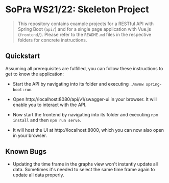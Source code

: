 # SoPra WS21/22: Skeleton Project

> This repository contains example projects for a RESTful API with Spring Boot (`api/`) and for a single page application with Vue.js (`frontend/`).
> Please refer to the `README.md` files in the respective folders for concrete instructions.

## Quickstart

Assuming all prerequisites are fulfilled, you can follow these instructions to get to know the application:
- Start the API by navigating into its folder and executing `./mvnw spring-boot:run`.
- Open http://localhost:8080/api/v1/swagger-ui in your browser. It will enable you to interact with the API.

- Now start the frontend by navigating into its folder and executing `npm install` and then `npm run serve`.
- It will host the UI at http://localhost:8000, which you can now also open in your browser.

## Known Bugs

- Updating the time frame in the graphs view won't instantly update all data. Sometimes it's needed to select the same time frame again to update all data properly.
